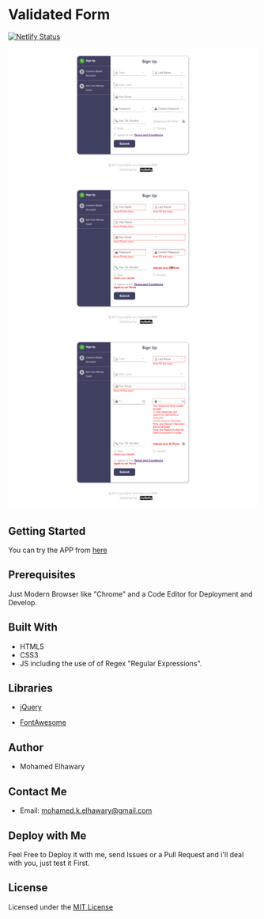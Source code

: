 # Validated Form

[![Netlify Status](https://api.netlify.com/api/v1/badges/1f15ed2a-d969-41c1-a172-4c2dddb197ba/deploy-status)](https://app.netlify.com/sites/validatedform/deploys)

  
![Screenshot](preview_1.png)  
![Screenshot](preview_2.png)  
![Screenshot](preview_3.png)  


## Getting Started

You can try the APP from [here](https://mohamed-elhawary.github.io/validated-form/)

## Prerequisites

Just Modern Browser like "Chrome" and a Code Editor for Deployment and Develop.

## Built With

* HTML5
* CSS3
* JS including the use of of Regex "Regular Expressions".  

## Libraries  

* [jQuery](https://jquery.com/)  

* [FontAwesome](https://fontawesome.com/)


## Author

* Mohamed Elhawary  

## Contact Me  

* Email: mohamed.k.elhawary@gmail.com

## Deploy with Me

Feel Free to Deploy it with me, send Issues or a Pull Request and i'll deal with you, just test it First.

## License

Licensed under the [MIT License](LICENSE)


